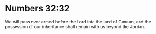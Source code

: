 # Numbers 32:32

We will pass over armed before the Lord into the land of Canaan, and the possession of our inheritance shall remain with us beyond the Jordan.
